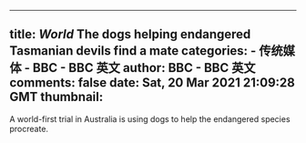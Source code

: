 
---
title: _World_ The dogs helping endangered Tasmanian devils find a mate
categories: 
    - 传统媒体
    - BBC - BBC 英文
author: BBC - BBC 英文
comments: false
date: Sat, 20 Mar 2021 21:09:28 GMT
thumbnail: 
---

<div>   
A world-first trial in Australia is using dogs to help the endangered species procreate.  
</div>
            